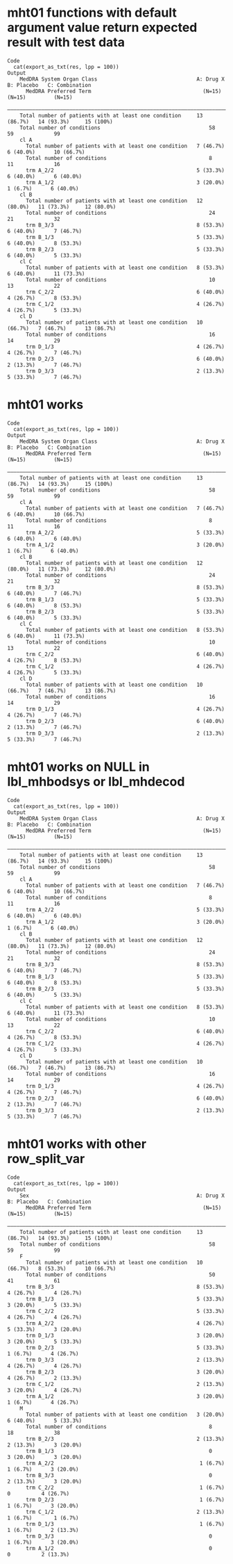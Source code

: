 # mht01 functions with default argument value return expected result with test data

    Code
      cat(export_as_txt(res, lpp = 100))
    Output
        MedDRA System Organ Class                                A: Drug X    B: Placebo   C: Combination
          MedDRA Preferred Term                                    (N=15)       (N=15)         (N=15)    
        —————————————————————————————————————————————————————————————————————————————————————————————————
        Total number of patients with at least one condition     13 (86.7%)   14 (93.3%)     15 (100%)   
        Total number of conditions                                   58           59             99      
        cl A                                                                                             
          Total number of patients with at least one condition   7 (46.7%)    6 (40.0%)      10 (66.7%)  
          Total number of conditions                                 8            11             16      
          trm A_2/2                                              5 (33.3%)    6 (40.0%)      6 (40.0%)   
          trm A_1/2                                              3 (20.0%)     1 (6.7%)      6 (40.0%)   
        cl B                                                                                             
          Total number of patients with at least one condition   12 (80.0%)   11 (73.3%)     12 (80.0%)  
          Total number of conditions                                 24           21             32      
          trm B_3/3                                              8 (53.3%)    6 (40.0%)      7 (46.7%)   
          trm B_1/3                                              5 (33.3%)    6 (40.0%)      8 (53.3%)   
          trm B_2/3                                              5 (33.3%)    6 (40.0%)      5 (33.3%)   
        cl C                                                                                             
          Total number of patients with at least one condition   8 (53.3%)    6 (40.0%)      11 (73.3%)  
          Total number of conditions                                 10           13             22      
          trm C_2/2                                              6 (40.0%)    4 (26.7%)      8 (53.3%)   
          trm C_1/2                                              4 (26.7%)    4 (26.7%)      5 (33.3%)   
        cl D                                                                                             
          Total number of patients with at least one condition   10 (66.7%)   7 (46.7%)      13 (86.7%)  
          Total number of conditions                                 16           14             29      
          trm D_1/3                                              4 (26.7%)    4 (26.7%)      7 (46.7%)   
          trm D_2/3                                              6 (40.0%)    2 (13.3%)      7 (46.7%)   
          trm D_3/3                                              2 (13.3%)    5 (33.3%)      7 (46.7%)   

# mht01 works

    Code
      cat(export_as_txt(res, lpp = 100))
    Output
        MedDRA System Organ Class                                A: Drug X    B: Placebo   C: Combination
          MedDRA Preferred Term                                    (N=15)       (N=15)         (N=15)    
        —————————————————————————————————————————————————————————————————————————————————————————————————
        Total number of patients with at least one condition     13 (86.7%)   14 (93.3%)     15 (100%)   
        Total number of conditions                                   58           59             99      
        cl A                                                                                             
          Total number of patients with at least one condition   7 (46.7%)    6 (40.0%)      10 (66.7%)  
          Total number of conditions                                 8            11             16      
          trm A_2/2                                              5 (33.3%)    6 (40.0%)      6 (40.0%)   
          trm A_1/2                                              3 (20.0%)     1 (6.7%)      6 (40.0%)   
        cl B                                                                                             
          Total number of patients with at least one condition   12 (80.0%)   11 (73.3%)     12 (80.0%)  
          Total number of conditions                                 24           21             32      
          trm B_3/3                                              8 (53.3%)    6 (40.0%)      7 (46.7%)   
          trm B_1/3                                              5 (33.3%)    6 (40.0%)      8 (53.3%)   
          trm B_2/3                                              5 (33.3%)    6 (40.0%)      5 (33.3%)   
        cl C                                                                                             
          Total number of patients with at least one condition   8 (53.3%)    6 (40.0%)      11 (73.3%)  
          Total number of conditions                                 10           13             22      
          trm C_2/2                                              6 (40.0%)    4 (26.7%)      8 (53.3%)   
          trm C_1/2                                              4 (26.7%)    4 (26.7%)      5 (33.3%)   
        cl D                                                                                             
          Total number of patients with at least one condition   10 (66.7%)   7 (46.7%)      13 (86.7%)  
          Total number of conditions                                 16           14             29      
          trm D_1/3                                              4 (26.7%)    4 (26.7%)      7 (46.7%)   
          trm D_2/3                                              6 (40.0%)    2 (13.3%)      7 (46.7%)   
          trm D_3/3                                              2 (13.3%)    5 (33.3%)      7 (46.7%)   

# mht01 works on NULL in lbl_mhbodsys or lbl_mhdecod

    Code
      cat(export_as_txt(res, lpp = 100))
    Output
        MedDRA System Organ Class                                A: Drug X    B: Placebo   C: Combination
          MedDRA Preferred Term                                    (N=15)       (N=15)         (N=15)    
        —————————————————————————————————————————————————————————————————————————————————————————————————
        Total number of patients with at least one condition     13 (86.7%)   14 (93.3%)     15 (100%)   
        Total number of conditions                                   58           59             99      
        cl A                                                                                             
          Total number of patients with at least one condition   7 (46.7%)    6 (40.0%)      10 (66.7%)  
          Total number of conditions                                 8            11             16      
          trm A_2/2                                              5 (33.3%)    6 (40.0%)      6 (40.0%)   
          trm A_1/2                                              3 (20.0%)     1 (6.7%)      6 (40.0%)   
        cl B                                                                                             
          Total number of patients with at least one condition   12 (80.0%)   11 (73.3%)     12 (80.0%)  
          Total number of conditions                                 24           21             32      
          trm B_3/3                                              8 (53.3%)    6 (40.0%)      7 (46.7%)   
          trm B_1/3                                              5 (33.3%)    6 (40.0%)      8 (53.3%)   
          trm B_2/3                                              5 (33.3%)    6 (40.0%)      5 (33.3%)   
        cl C                                                                                             
          Total number of patients with at least one condition   8 (53.3%)    6 (40.0%)      11 (73.3%)  
          Total number of conditions                                 10           13             22      
          trm C_2/2                                              6 (40.0%)    4 (26.7%)      8 (53.3%)   
          trm C_1/2                                              4 (26.7%)    4 (26.7%)      5 (33.3%)   
        cl D                                                                                             
          Total number of patients with at least one condition   10 (66.7%)   7 (46.7%)      13 (86.7%)  
          Total number of conditions                                 16           14             29      
          trm D_1/3                                              4 (26.7%)    4 (26.7%)      7 (46.7%)   
          trm D_2/3                                              6 (40.0%)    2 (13.3%)      7 (46.7%)   
          trm D_3/3                                              2 (13.3%)    5 (33.3%)      7 (46.7%)   

# mht01 works with other row_split_var

    Code
      cat(export_as_txt(res, lpp = 100))
    Output
        Sex                                                      A: Drug X    B: Placebo   C: Combination
          MedDRA Preferred Term                                    (N=15)       (N=15)         (N=15)    
        —————————————————————————————————————————————————————————————————————————————————————————————————
        Total number of patients with at least one condition     13 (86.7%)   14 (93.3%)     15 (100%)   
        Total number of conditions                                   58           59             99      
        F                                                                                                
          Total number of patients with at least one condition   10 (66.7%)   8 (53.3%)      10 (66.7%)  
          Total number of conditions                                 50           41             61      
          trm B_3/3                                              8 (53.3%)    4 (26.7%)      4 (26.7%)   
          trm B_1/3                                              5 (33.3%)    3 (20.0%)      5 (33.3%)   
          trm C_2/2                                              5 (33.3%)    4 (26.7%)      4 (26.7%)   
          trm A_2/2                                              4 (26.7%)    5 (33.3%)      3 (20.0%)   
          trm D_1/3                                              3 (20.0%)    3 (20.0%)      5 (33.3%)   
          trm D_2/3                                              5 (33.3%)     1 (6.7%)      4 (26.7%)   
          trm D_3/3                                              2 (13.3%)    4 (26.7%)      4 (26.7%)   
          trm B_2/3                                              3 (20.0%)    4 (26.7%)      2 (13.3%)   
          trm C_1/2                                              2 (13.3%)    3 (20.0%)      4 (26.7%)   
          trm A_1/2                                              3 (20.0%)     1 (6.7%)      4 (26.7%)   
        M                                                                                                
          Total number of patients with at least one condition   3 (20.0%)    6 (40.0%)      5 (33.3%)   
          Total number of conditions                                 8            18             38      
          trm B_2/3                                              2 (13.3%)    2 (13.3%)      3 (20.0%)   
          trm B_1/3                                                  0        3 (20.0%)      3 (20.0%)   
          trm A_2/2                                               1 (6.7%)     1 (6.7%)      3 (20.0%)   
          trm B_3/3                                                  0        2 (13.3%)      3 (20.0%)   
          trm C_2/2                                               1 (6.7%)        0          4 (26.7%)   
          trm D_2/3                                               1 (6.7%)     1 (6.7%)      3 (20.0%)   
          trm C_1/2                                              2 (13.3%)     1 (6.7%)       1 (6.7%)   
          trm D_1/3                                               1 (6.7%)     1 (6.7%)      2 (13.3%)   
          trm D_3/3                                                  0         1 (6.7%)      3 (20.0%)   
          trm A_1/2                                                  0            0          2 (13.3%)   

